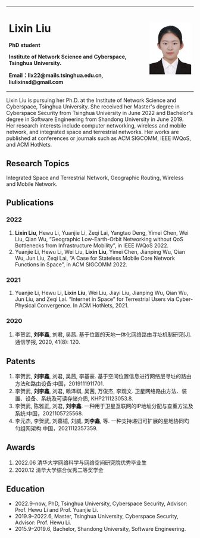 <table border="0">
  <tr>
    <td width="75%">
      <h1>Lixin Liu</h1>
      <p><b>PhD student</b></p>
      <p><b>Institute of Network Science and Cyberspace, Tsinghua University.</b></p>
      <p><b>Email：llx22@mails.tsinghua.edu.cn, liulixinsd@gmail.com</b></p>
    </td>
    <td width="25%">
      <img src="/pic.jpg" width="100%">      
    </td>
  </tr>
</table>


Lixin Liu is pursuing her Ph.D. at the Institute of Network Science and Cyberspace, Tsinghua University.
She received her Master's degree in Cyberspace Security from Tsinghua University in June 2022 and Bachelor's degree in Software Engineering from Shandong University in June 2019.
Her research interests include computer networking, wireless and mobile network, and integrated space and terrestrial networks. 
Her works are published at conferences or journals such as ACM SIGCOMM, IEEE IWQoS, and ACM HotNets.

## Research Topics

Integrated Space and Terrestrial Network, Geographic Routing, Wireless and Mobile Network.

## Publications
### 2022
1. **Lixin Liu**, Hewu Li, Yuanjie Li, Zeqi Lai, Yangtao Deng, Yimei Chen, Wei Liu, Qian Wu, “Geographic Low-Earth-Orbit Networking without QoS Bottlenecks from Infrastructure Mobility”, in IEEE IWQoS 2022.
2. Yuanjie Li, Hewu Li, Wei Liu, **Lixin Liu**, Yimei Chen, Jianping Wu, Qian Wu, Jun Liu, Zeqi Lai, “A Case for Stateless Mobile Core Network Functions in Space”, in ACM SIGCOMM 2022.

### 2021
1. Yuanjie Li, Hewu Li, **Lixin Liu**, Wei Liu, Jiayi Liu, Jianping Wu, Qian Wu, Jun Liu, and Zeqi Lai. “Internet in Space” for Terrestrial Users via Cyber-Physical Convergence. In ACM HotNets, 2021.

### 2020
1. 李贺武, **刘李鑫**, 刘君, 吴茜. 基于位置的天地一体化网络路由寻址机制研究[J]. 通信学报, 2020, 41(8): 120.

## Patents
1. 李贺武, **刘李鑫**, 刘君, 吴茜, 李基豪. 基于空间位置信息进行网络层寻址的路由方法和路由设备:中国，2019111911701.
2. 李贺武, **刘李鑫**, 刘君, 赖泽祺, 吴茜, 万俊杰, 李观文. 卫星网络路由方法、装置、设备、系统及可读存储介质, KHP211123053.8.
3. 李贺武, 陈雅正, 刘君, **刘李鑫**. 一种用于卫星互联网的IP地址分配与查重方法及系统:中国，2021105725568.
4. 李元杰, 李贺武, 刘嘉镱, 刘威, **刘李鑫**, 等. 一种支持递归可扩展的星地协同均匀组网架构:中国，2021112357359.

## Awards
1. 2022.06 清华大学网络科学与网络空间研究院优秀毕业生
2. 2020.12 清华大学综合优秀二等奖学金

## Education
- 2022.9–now, PhD, Tsinghua University, Cyberspace Security, Advisor: Prof. Hewu Li and Prof. Yuanjie Li.
- 2019.9–2022.6, Master, Tsinghua University, Cyberspace Security, Advisor: Prof. Hewu Li.
- 2015.9–2019.6, Bachelor, Shandong University, Software Engineering.